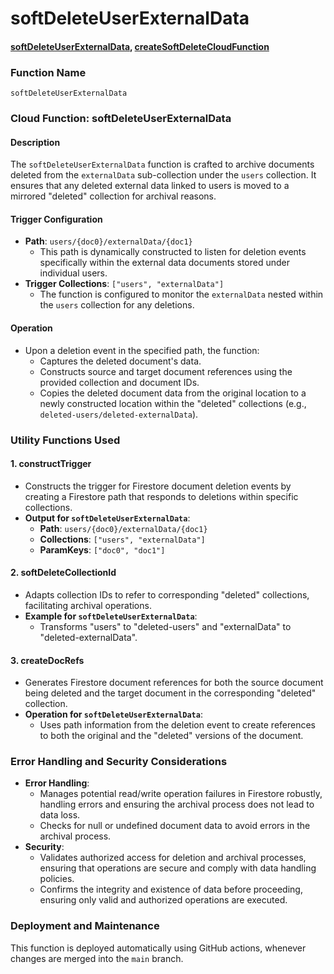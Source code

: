 # softDeleteUserExternalData

#### [softDeleteUserExternalData](https://github.com/yeatmanlab/roar-firebase-functions/blob/e784650492722d24069aa9b0704d1873ea5dafee/gse-roar-admin/functions/src/index.ts#L1074), [createSoftDeleteCloudFunction](https://github.com/yeatmanlab/roar-firebase-functions/blob/e784650492722d24069aa9b0704d1873ea5dafee/gse-roar-admin/functions/src/soft-delete.ts#L55)

### Function Name
`softDeleteUserExternalData`

### Cloud Function: softDeleteUserExternalData

#### Description
The `softDeleteUserExternalData` function is crafted to archive documents deleted from the `externalData` sub-collection under the `users` collection. It ensures that any deleted external data linked to users is moved to a mirrored "deleted" collection for archival reasons.

#### Trigger Configuration
- **Path**: `users/{doc0}/externalData/{doc1}`
  - This path is dynamically constructed to listen for deletion events specifically within the external data documents stored under individual users.
- **Trigger Collections**: `["users", "externalData"]`
  - The function is configured to monitor the `externalData` nested within the `users` collection for any deletions.

#### Operation
- Upon a deletion event in the specified path, the function:
  - Captures the deleted document's data.
  - Constructs source and target document references using the provided collection and document IDs.
  - Copies the deleted document data from the original location to a newly constructed location within the "deleted" collections (e.g., `deleted-users/deleted-externalData`).

### Utility Functions Used
#### 1. **constructTrigger**
- Constructs the trigger for Firestore document deletion events by creating a Firestore path that responds to deletions within specific collections.
- **Output for `softDeleteUserExternalData`**:
  - **Path**: `users/{doc0}/externalData/{doc1}`
  - **Collections**: `["users", "externalData"]`
  - **ParamKeys**: `["doc0", "doc1"]`

#### 2. **softDeleteCollectionId**
- Adapts collection IDs to refer to corresponding "deleted" collections, facilitating archival operations.
- **Example for `softDeleteUserExternalData`**:
  - Transforms "users" to "deleted-users" and "externalData" to "deleted-externalData".

#### 3. **createDocRefs**
- Generates Firestore document references for both the source document being deleted and the target document in the corresponding "deleted" collection.
- **Operation for `softDeleteUserExternalData`**:
  - Uses path information from the deletion event to create references to both the original and the "deleted" versions of the document.

### Error Handling and Security Considerations
- **Error Handling**:
  - Manages potential read/write operation failures in Firestore robustly, handling errors and ensuring the archival process does not lead to data loss.
  - Checks for null or undefined document data to avoid errors in the archival process.
- **Security**:
  - Validates authorized access for deletion and archival processes, ensuring that operations are secure and comply with data handling policies.
  - Confirms the integrity and existence of data before proceeding, ensuring only valid and authorized operations are executed.

### Deployment and Maintenance
This function is deployed automatically using GitHub actions, whenever changes are merged into the `main` branch.
